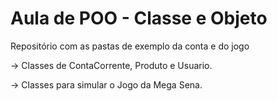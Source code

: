# Aula de POO - Classe e Objeto
Repositório com as pastas de exemplo da conta e do jogo  

-> Classes de ContaCorrente, Produto e Usuario.  

-> Classes para simular o Jogo da Mega Sena.
